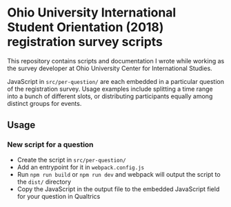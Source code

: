# Ohio University International Student Orientation (2018) registration survey scripts

This repository contains scripts and documentation I wrote while working as the
survey developer at Ohio University Center for International Studies.

JavaScript in `src/per-question/` are each embedded in a particular question of
the registration survey. Usage examples include splitting a time range into a
bunch of different slots, or distributing participants equally among distinct
groups for events.

## Usage
### New script for a question
- Create the script in `src/per-question/`
- Add an entrypoint for it in `webpack.config.js`
- Run `npm run build` or `npm run dev` and webpack will output the script to the
  `dist/` directory
- Copy the JavaScript in the output file to the embedded JavaScript field for
  your question in Qualtrics
